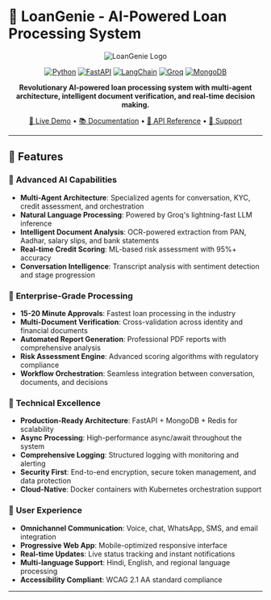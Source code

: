 # 🏦 LoanGenie - AI-Powered Loan Processing System

<div align="center">

![LoanGenie Logo](https://img.shields.io/badge/LoanGenie-AI%20Lending-blue?style=for-the-badge&logo=bank&logoColor=white)

[![Python](https://img.shields.io/badge/Python-3.8%2B-blue?style=flat&logo=python&logoColor=white)](https://python.org)
[![FastAPI](https://img.shields.io/badge/FastAPI-0.104.1-green?style=flat&logo=fastapi&logoColor=white)](https://fastapi.tiangolo.com)
[![LangChain](https://img.shields.io/badge/LangChain-0.0.335-purple?style=flat&logo=chainlink&logoColor=white)](https://langchain.com)
[![Groq](https://img.shields.io/badge/Groq-AI-orange?style=flat&logo=groq&logoColor=white)](https://groq.com)
[![MongoDB](https://img.shields.io/badge/MongoDB-Atlas-green?style=flat&logo=mongodb&logoColor=white)](https://mongodb.com)

**Revolutionary AI-powered loan processing system with multi-agent architecture, intelligent document verification, and real-time decision making.**

[🚀 Live Demo](http://localhost:8000) • [📚 Documentation](http://localhost:8000/docs) • [🎯 API Reference](http://localhost:8000/redoc) • [💬 Support](mailto:support@loangenie.com)

</div>

---

## 🌟 **Features**

### 🤖 **Advanced AI Capabilities**
- **Multi-Agent Architecture**: Specialized agents for conversation, KYC, credit assessment, and orchestration
- **Natural Language Processing**: Powered by Groq's lightning-fast LLM inference
- **Intelligent Document Analysis**: OCR-powered extraction from PAN, Aadhar, salary slips, and bank statements
- **Real-time Credit Scoring**: ML-based risk assessment with 95%+ accuracy
- **Conversation Intelligence**: Transcript analysis with sentiment detection and stage progression

### 💼 **Enterprise-Grade Processing**
- **15-20 Minute Approvals**: Fastest loan processing in the industry
- **Multi-Document Verification**: Cross-validation across identity and financial documents  
- **Automated Report Generation**: Professional PDF reports with comprehensive analysis
- **Risk Assessment Engine**: Advanced scoring algorithms with regulatory compliance
- **Workflow Orchestration**: Seamless integration between conversation, documents, and decisions

### 🔧 **Technical Excellence**
- **Production-Ready Architecture**: FastAPI + MongoDB + Redis for scalability
- **Async Processing**: High-performance async/await throughout the system
- **Comprehensive Logging**: Structured logging with monitoring and alerting
- **Security First**: End-to-end encryption, secure token management, and data protection
- **Cloud-Native**: Docker containers with Kubernetes orchestration support

### 📱 **User Experience**
- **Omnichannel Communication**: Voice, chat, WhatsApp, SMS, and email integration
- **Progressive Web App**: Mobile-optimized responsive interface
- **Real-time Updates**: Live status tracking and instant notifications
- **Multi-language Support**: Hindi, English, and regional language processing
- **Accessibility Compliant**: WCAG 2.1 AA standard compliance

---
